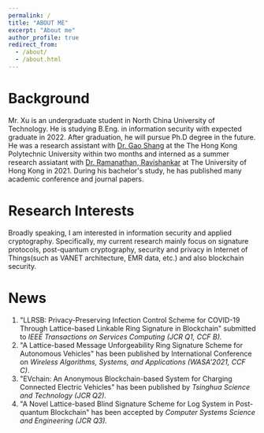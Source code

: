 ```yaml
---
permalink: /
title: "ABOUT ME"
excerpt: "About me"
author_profile: true
redirect_from: 
  - /about/
  - /about.html
---
```



Background
======
Mr. Xu is an undergraduate student in North China University of Technology. He is studying B.Eng. in information security with expected graduate in 2022. After graduation, he will pursue Ph.D degree in the future.  He was a research assistant with [Dr. Gao Shang](https://www.comp.polyu.edu.hk/en-us/staffs/detail/7904) at the The Hong Kong Polytechnic University within two months and interned as a summer research assiatant with [Dr. Ramanathan, Ravishankar](https://www.cs.hku.hk/index.php/people/academic-staff/ravi) at The University of Hong Kong in 2021. During his bachelor's study, he has published many academic conference and journal papers.

Research Interests
======
Broadly speaking, I am interested in information security and applied cryptography. Specifically, my current research mainly focus on signature protocols, post-quantum cryptography, security and privacy in Internet of Things(such as VANET architecture, EMR data, etc.) and also blockchain security.

News
======
1. "LLRSB: Privacy-Preserving Infection Control Scheme for COVID-19 Through Lattice-based Linkable Ring Signature in Blockchain" submitted to *IEEE Transactions on Services Computing* *(JCR Q1, CCF B).*
2. "A Lattice-based Message Unforgeability Ring Signature Scheme for Autonomous Vehicles" has been published by International Conference on *Wireless Algorithms, Systems, and Applications (WASA'2021, CCF C)*.
3. "EVchain: An Anonymous Blockchain-based System for Charging Connected Electric Vehicles" has been published by *Tsinghua Science and Technology (JCR Q2).*
4. "A Novel Lattice-based Blind Signature Scheme for Log System in Post-quantum Blockchain" has been accepted by *Computer Systems Science and Engineering (JCR Q3).*
















